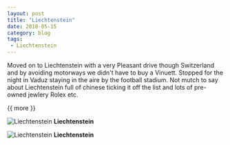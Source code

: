 ```yaml
---
layout: post
title: "Liechtenstein"
date: 2018-05-15
category: blog
tags:
 - Liechtenstein
---
```


<!--start excerpt-->

Moved on to Liechtenstein with a very Pleasant drive though Switzerland and by avoiding motorways we didn't have to buy a Vinuett. Stopped for the night in Vaduz staying in the aire by the football stadium. Not mutch to say about Liechtenstein full of chinese ticking it off the list and lots of pre-owned jewlery Rolex etc.

{{ more }}


![Liechtenstein](/images/2018/2018-05-15-Liechtenstein-1.jpg) **Liechtenstein**

![Liechtenstein](/images/2018/2018-05-15-Liechtenstein-2.jpg) **Liechtenstein**
